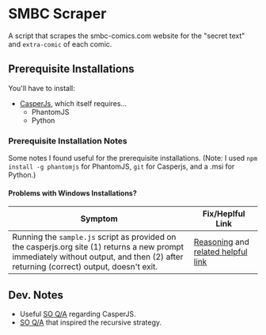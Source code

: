 # SMBC Scraper 
A script that scrapes the smbc-comics.com website for the "secret text" and `extra-comic` of each comic.

## Prerequisite Installations
You'll have to install:

- [CasperJs](http://casperjs.org), which itself requires...
  - PhantomJS
  - Python

### Prerequisite Installation Notes
Some notes I found useful for the prerequisite installations. (Note: I used `npm install -g phantomjs` for PhantomJS, `git` for Casperjs, and a .msi for Python.)
#### Problems with Windows Installations?
Symptom | Fix/Heplful Link
--------|-----------------
Running the `sample.js` script as provided on the casperjs.org site (1) returns a new prompt immediately without output, and then (2) after returning (correct) output, doesn't exit. | [Reasoning](http://stackoverflow.com/questions/29392373/casperjs-script-never-exits) and [related helpful link](http://stackoverflow.com/questions/14894311/installing-casperjs-on-windows-how-to-do-it-correctly)

## Dev. Notes
- Useful [SO Q/A](http://stackoverflow.com/questions/11604611/what-does-then-really-mean-in-casperjs) regarding CasperJS.
- [SO Q/A](http://stackoverflow.com/questions/23384963/casperjs-loop-or-iterate-through-multiple-web-pages) that inspired the recursive strategy.
